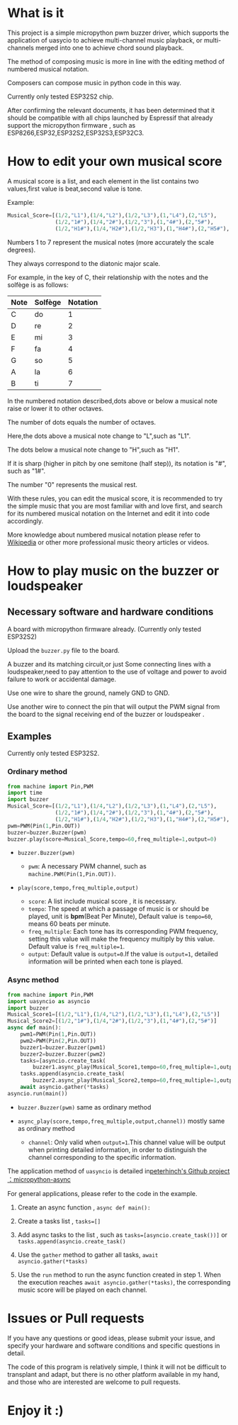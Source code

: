 # What is it

This project is a simple micropython pwm buzzer driver, which supports the application of uasycio to achieve multi-channel music playback, or multi-channels merged into one to achieve chord sound playback.

The method of composing music is more in line with the editing method of numbered musical notation. 

Composers can compose music in python code in this way. 

Currently only tested ESP32S2 chip.

After confirming the relevant documents, it has been determined that it should be compatible with all chips launched by Espressif that already support the micropython firmware , such as ESP8266,ESP32,ESP32S2,ESP32S3,ESP32C3.

# How to edit your own musical score

A musical score is a list, and each element in the list contains two values,first value is beat,second value is tone.

Example:

```python
Musical_Score=[(1/2,"L1"),(1/4,"L2"),(1/2,"L3"),(1,"L4"),(2,"L5"),
               (1/2,"1#"),(1/4,"2#"),(1/2,"3"),(1,"4#"),(2,"5#"),
               (1/2,"H1#"),(1/4,"H2#"),(1/2,"H3"),(1,"H4#"),(2,"H5#"),(1,"0")]
```

Numbers 1 to 7 represent the musical notes (more accurately the scale degrees). 

They always correspond to the diatonic major scale.

For example, in the key of C, their relationship with the notes and the solfège is as follows:

|Note|Solfège|Notation|
|---|---|---|
| C | do | 1 |
| D | re | 2 |
| E | mi | 3 |
| F | fa | 4 |
| G | so | 5 |
| A | la | 6 |
| B | ti | 7 |

In the numbered notation described,dots above or below a musical note raise or lower it to other octaves. 

The number of dots equals the number of octaves.

Here,the dots above a musical note change to "L",such as "L1".

The dots below a musical note change to "H",such as "H1".

If it is sharp (higher in pitch by one semitone (half step)), its notation is "#", such as "1#". 

The number "0" represents the musical rest.

With these rules, you can edit the musical score, it is recommended to try the simple music that you are most familiar with and love first, and search for its numbered musical notation on the Internet and edit it into code accordingly. 

More knowledge about numbered musical notation please refer to [Wikipedia](https://en.wikipedia.org/wiki/Numbered_musical_notation) or other more professional music theory articles or videos.

# How to play music on the buzzer or loudspeaker

## Necessary software and hardware conditions

A board with micropython firmware already. (Currently only tested ESP32S2)

Upload the `buzzer.py` file to the board.

A buzzer and its matching circuit,or just Some connecting lines with a loudspeaker,need to pay attention to the use of voltage and power to avoid failure to work or accidental damage. 

Use one wire to share the ground, namely GND to GND. 

Use another wire to connect the pin that will output the PWM signal from the board to the signal receiving end of the buzzer or loudspeaker .

## Examples

Currently only tested ESP32S2.

### Ordinary method

```python
from machine import Pin,PWM
import time
import buzzer
Musical_Score=[(1/2,"L1"),(1/4,"L2"),(1/2,"L3"),(1,"L4"),(2,"L5"),
               (1/2,"1#"),(1/4,"2#"),(1/2,"3"),(1,"4#"),(2,"5#"),
               (1/2,"H1#"),(1/4,"H2#"),(1/2,"H3"),(1,"H4#"),(2,"H5#"),(1,"0")]
pwm=PWM(Pin(1,Pin.OUT))
buzzer=buzzer.Buzzer(pwm)
buzzer.play(score=Musical_Score,tempo=60,freq_multiple=1,output=0)
```

- `buzzer.Buzzer(pwm)`
    - `pwm`: A necessary PWM channel, such as `machine.PWM(Pin(1,Pin.OUT))`.

- `play(score,tempo,freq_multiple,output)`
    - `score`: A list include musical score , it is necessary.
    - `tempo`: The speed at which a passage of music is or should be played, unit is **bpm**(Beat Per Minute), Default value is `tempo=60`, means 60 beats per minute.
    - `freq_multiple`: Each tone has its corresponding PWM frequency, setting this value will make the frequency multiply by this value. Default value is `freq_multiple=1`.
    - `output`: Default value is `output=0`.If the value is `output=1`, detailed information will be printed when each tone is played.

### Async method

```python
from machine import Pin,PWM
import uasyncio as asyncio
import buzzer
Musical_Score1=[(1/2,"L1"),(1/4,"L2"),(1/2,"L3"),(1,"L4"),(2,"L5")]
Musical_Score2=[(1/2,"1#"),(1/4,"2#"),(1/2,"3"),(1,"4#"),(2,"5#")]
async def main():
    pwm1=PWM(Pin(1,Pin.OUT))
    pwm2=PWM(Pin(2,Pin.OUT))
    buzzer1=buzzer.Buzzer(pwm1)
    buzzer2=buzzer.Buzzer(pwm2)
    tasks=[asyncio.create_task(
        buzzer1.async_play(Musical_Score1,tempo=60,freq_multiple=1,output=1,channel=0))]
    tasks.append(asyncio.create_task(
        buzzer2.async_play(Musical_Score2,tempo=60,freq_multiple=1,output=1,channel=1)))
    await asyncio.gather(*tasks)
asyncio.run(main())
```

- `buzzer.Buzzer(pwm)` same as ordinary method

- `async_play(score,tempo,freq_multiple,output,channel))` mostly same as ordinary method
    - `channel`: Only valid when `output=1`.This channel value will be output when printing detailed information, in order to distinguish the channel corresponding to the specific information.

The application method of `uasyncio` is detailed in[peterhinch's Github project ：micropython-async](https://github.com/peterhinch/micropython-async)

For general applications, please refer to the code in the example. 

1. Create an async function , `async def main():` 

2. Create a tasks list ,  `tasks=[]`

3. Add async tasks to the list , such as `tasks=[asyncio.create_task())]` or `tasks.append(asyncio.create_task()`

4. Use the `gather` method to gather all tasks, `await asyncio.gather(*tasks)`

5. Use the `run` method to run the async function created in step 1. When the execution reaches `await asyncio.gather(*tasks)`, the corresponding music score will be played on each channel.

# Issues or Pull requests

If you have any questions or good ideas, please submit your issue, and specify your hardware and software conditions and specific questions in detail.

The code of this program is relatively simple, I think it will not be difficult to transplant and adapt, but there is no other platform available in my hand, and those who are interested are welcome to pull requests. 

# Enjoy it :)
